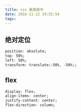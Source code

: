 ```yaml
---
title: css 垂直居中
date: 2016-11-22 19:55:54
tags:
---
```

## 绝对定位
``` css
position: absolute;
top: 50%;
left: 50%;
transform: translate(-50%, -50%);
```
## flex
```css
display: flex;
align-items: center;
justify-content: center;
flex-direction: column;
```
